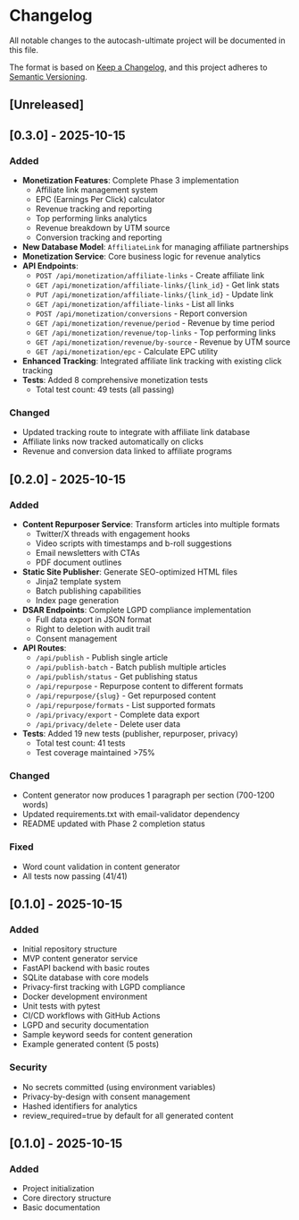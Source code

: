 # Changelog

All notable changes to the autocash-ultimate project will be documented in this file.

The format is based on [Keep a Changelog](https://keepachangelog.com/en/1.0.0/),
and this project adheres to [Semantic Versioning](https://semver.org/spec/v2.0.0.html).

## [Unreleased]

## [0.3.0] - 2025-10-15

### Added
- **Monetization Features**: Complete Phase 3 implementation
  - Affiliate link management system
  - EPC (Earnings Per Click) calculator
  - Revenue tracking and reporting
  - Top performing links analytics
  - Revenue breakdown by UTM source
  - Conversion tracking and reporting
- **New Database Model**: `AffiliateLink` for managing affiliate partnerships
- **Monetization Service**: Core business logic for revenue analytics
- **API Endpoints**:
  - `POST /api/monetization/affiliate-links` - Create affiliate link
  - `GET /api/monetization/affiliate-links/{link_id}` - Get link stats
  - `PUT /api/monetization/affiliate-links/{link_id}` - Update link
  - `GET /api/monetization/affiliate-links` - List all links
  - `POST /api/monetization/conversions` - Report conversion
  - `GET /api/monetization/revenue/period` - Revenue by time period
  - `GET /api/monetization/revenue/top-links` - Top performing links
  - `GET /api/monetization/revenue/by-source` - Revenue by UTM source
  - `GET /api/monetization/epc` - Calculate EPC utility
- **Enhanced Tracking**: Integrated affiliate link tracking with existing click tracking
- **Tests**: Added 8 comprehensive monetization tests
  - Total test count: 49 tests (all passing)

### Changed
- Updated tracking route to integrate with affiliate link database
- Affiliate links now tracked automatically on clicks
- Revenue and conversion data linked to affiliate programs

## [0.2.0] - 2025-10-15

### Added
- **Content Repurposer Service**: Transform articles into multiple formats
  - Twitter/X threads with engagement hooks
  - Video scripts with timestamps and b-roll suggestions
  - Email newsletters with CTAs
  - PDF document outlines
- **Static Site Publisher**: Generate SEO-optimized HTML files
  - Jinja2 template system
  - Batch publishing capabilities
  - Index page generation
- **DSAR Endpoints**: Complete LGPD compliance implementation
  - Full data export in JSON format
  - Right to deletion with audit trail
  - Consent management
- **API Routes**:
  - `/api/publish` - Publish single article
  - `/api/publish-batch` - Batch publish multiple articles
  - `/api/publish/status` - Get publishing status
  - `/api/repurpose` - Repurpose content to different formats
  - `/api/repurpose/{slug}` - Get repurposed content
  - `/api/repurpose/formats` - List supported formats
  - `/api/privacy/export` - Complete data export
  - `/api/privacy/delete` - Delete user data
- **Tests**: Added 19 new tests (publisher, repurposer, privacy)
  - Total test count: 41 tests
  - Test coverage maintained >75%

### Changed
- Content generator now produces 1 paragraph per section (700-1200 words)
- Updated requirements.txt with email-validator dependency
- README updated with Phase 2 completion status

### Fixed
- Word count validation in content generator
- All tests now passing (41/41)

## [0.1.0] - 2025-10-15

### Added
- Initial repository structure
- MVP content generator service
- FastAPI backend with basic routes
- SQLite database with core models
- Privacy-first tracking with LGPD compliance
- Docker development environment
- Unit tests with pytest
- CI/CD workflows with GitHub Actions
- LGPD and security documentation
- Sample keyword seeds for content generation
- Example generated content (5 posts)

### Security
- No secrets committed (using environment variables)
- Privacy-by-design with consent management
- Hashed identifiers for analytics
- review_required=true by default for all generated content

## [0.1.0] - 2025-10-15

### Added
- Project initialization
- Core directory structure
- Basic documentation
